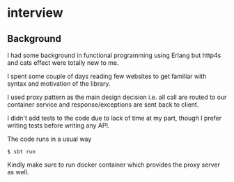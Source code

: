 # interview

## Background
I had some background in functional programming using Erlang but http4s and cats effect were totally new to me.


I spent some couple of days reading few websites to get familiar with syntax and motivation of the library.

I used proxy pattern as the main design decision i.e. all call are routed to our container service and response/exceptions are sent back to client.

I didn't add tests to the code due to lack of time at my part, though I prefer writing tests before writing any API.

The code runs in a usual way
```
$ sbt run
```

Kindly make sure to run docker container which provides the proxy server as well.